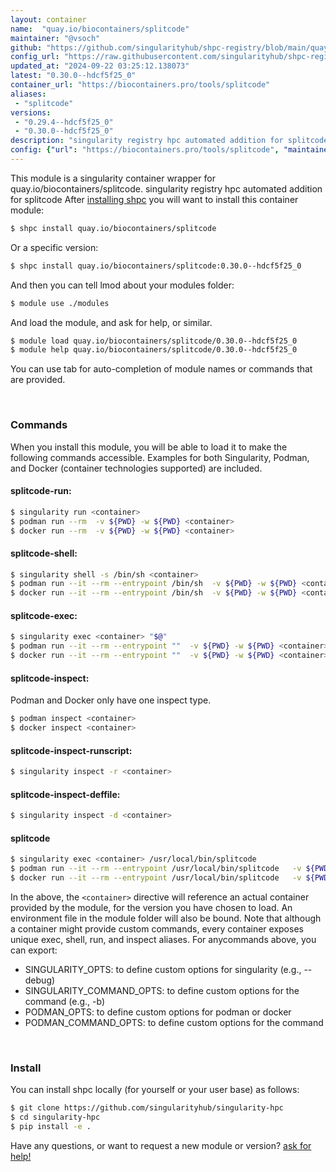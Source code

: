 ```yaml
---
layout: container
name:  "quay.io/biocontainers/splitcode"
maintainer: "@vsoch"
github: "https://github.com/singularityhub/shpc-registry/blob/main/quay.io/biocontainers/splitcode/container.yaml"
config_url: "https://raw.githubusercontent.com/singularityhub/shpc-registry/main/quay.io/biocontainers/splitcode/container.yaml"
updated_at: "2024-09-22 03:25:12.138073"
latest: "0.30.0--hdcf5f25_0"
container_url: "https://biocontainers.pro/tools/splitcode"
aliases:
 - "splitcode"
versions:
 - "0.29.4--hdcf5f25_0"
 - "0.30.0--hdcf5f25_0"
description: "singularity registry hpc automated addition for splitcode"
config: {"url": "https://biocontainers.pro/tools/splitcode", "maintainer": "@vsoch", "description": "singularity registry hpc automated addition for splitcode", "latest": {"0.30.0--hdcf5f25_0": "sha256:0612da997efbfd2e7a38933825a7256437667bb702b6fc41f736952d7ffdb7e1"}, "tags": {"0.29.4--hdcf5f25_0": "sha256:d6deb640e186cc466b2a0e7cc0a03c55794cedcd1c5fc70e61c89cf52883a37b", "0.30.0--hdcf5f25_0": "sha256:0612da997efbfd2e7a38933825a7256437667bb702b6fc41f736952d7ffdb7e1"}, "docker": "quay.io/biocontainers/splitcode", "aliases": {"splitcode": "/usr/local/bin/splitcode"}}
---
```


This module is a singularity container wrapper for quay.io/biocontainers/splitcode.
singularity registry hpc automated addition for splitcode
After [installing shpc](#install) you will want to install this container module:


```bash
$ shpc install quay.io/biocontainers/splitcode
```

Or a specific version:

```bash
$ shpc install quay.io/biocontainers/splitcode:0.30.0--hdcf5f25_0
```

And then you can tell lmod about your modules folder:

```bash
$ module use ./modules
```

And load the module, and ask for help, or similar.

```bash
$ module load quay.io/biocontainers/splitcode/0.30.0--hdcf5f25_0
$ module help quay.io/biocontainers/splitcode/0.30.0--hdcf5f25_0
```

You can use tab for auto-completion of module names or commands that are provided.

<br>

### Commands

When you install this module, you will be able to load it to make the following commands accessible.
Examples for both Singularity, Podman, and Docker (container technologies supported) are included.

#### splitcode-run:

```bash
$ singularity run <container>
$ podman run --rm  -v ${PWD} -w ${PWD} <container>
$ docker run --rm  -v ${PWD} -w ${PWD} <container>
```

#### splitcode-shell:

```bash
$ singularity shell -s /bin/sh <container>
$ podman run --it --rm --entrypoint /bin/sh  -v ${PWD} -w ${PWD} <container>
$ docker run --it --rm --entrypoint /bin/sh  -v ${PWD} -w ${PWD} <container>
```

#### splitcode-exec:

```bash
$ singularity exec <container> "$@"
$ podman run --it --rm --entrypoint ""  -v ${PWD} -w ${PWD} <container> "$@"
$ docker run --it --rm --entrypoint ""  -v ${PWD} -w ${PWD} <container> "$@"
```

#### splitcode-inspect:

Podman and Docker only have one inspect type.

```bash
$ podman inspect <container>
$ docker inspect <container>
```

#### splitcode-inspect-runscript:

```bash
$ singularity inspect -r <container>
```

#### splitcode-inspect-deffile:

```bash
$ singularity inspect -d <container>
```


#### splitcode

```bash
$ singularity exec <container> /usr/local/bin/splitcode
$ podman run --it --rm --entrypoint /usr/local/bin/splitcode   -v ${PWD} -w ${PWD} <container> -c " $@"
$ docker run --it --rm --entrypoint /usr/local/bin/splitcode   -v ${PWD} -w ${PWD} <container> -c " $@"
```



In the above, the `<container>` directive will reference an actual container provided
by the module, for the version you have chosen to load. An environment file in the
module folder will also be bound. Note that although a container
might provide custom commands, every container exposes unique exec, shell, run, and
inspect aliases. For anycommands above, you can export:

 - SINGULARITY_OPTS: to define custom options for singularity (e.g., --debug)
 - SINGULARITY_COMMAND_OPTS: to define custom options for the command (e.g., -b)
 - PODMAN_OPTS: to define custom options for podman or docker
 - PODMAN_COMMAND_OPTS: to define custom options for the command

<br>

### Install

You can install shpc locally (for yourself or your user base) as follows:

```bash
$ git clone https://github.com/singularityhub/singularity-hpc
$ cd singularity-hpc
$ pip install -e .
```

Have any questions, or want to request a new module or version? [ask for help!](https://github.com/singularityhub/singularity-hpc/issues)